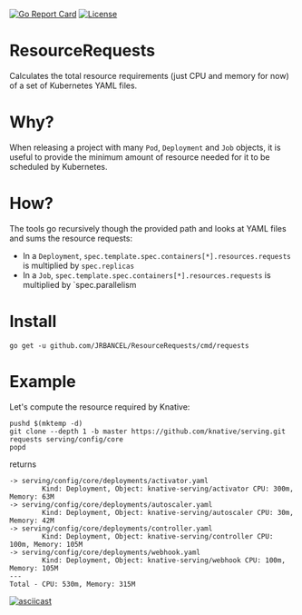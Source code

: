 [![Go Report Card](https://goreportcard.com/badge/github.com/JRBANCEL/ResourceRequests)](https://goreportcard.com/report/github.com/JRBANCEL/ResourceRequests)
[![License](https://img.shields.io/badge/License-BSD%202--Clause-orange.svg)](https://opensource.org/licenses/BSD-2-Clause)

# ResourceRequests
Calculates the total resource requirements (just CPU and memory for now) of a set of Kubernetes YAML files.

# Why?
When releasing a project with many `Pod`, `Deployment` and `Job` objects, it is useful to provide the minimum amount of resource needed for it to be scheduled by Kubernetes.

# How?
The tools go recursively though the provided path and looks at YAML files and sums the resource requests:
* In a `Deployment`, `spec.template.spec.containers[*].resources.requests` is multiplied by `spec.replicas`
* In a `Job`, `spec.template.spec.containers[*].resources.requests` is multiplied by `spec.parallelism

# Install

```
go get -u github.com/JRBANCEL/ResourceRequests/cmd/requests
```

# Example

Let's compute the resource required by Knative:

```
pushd $(mktemp -d)
git clone --depth 1 -b master https://github.com/knative/serving.git
requests serving/config/core 
popd
```

returns

```
-> serving/config/core/deployments/activator.yaml
        Kind: Deployment, Object: knative-serving/activator CPU: 300m, Memory: 63M
-> serving/config/core/deployments/autoscaler.yaml
        Kind: Deployment, Object: knative-serving/autoscaler CPU: 30m, Memory: 42M
-> serving/config/core/deployments/controller.yaml
        Kind: Deployment, Object: knative-serving/controller CPU: 100m, Memory: 105M
-> serving/config/core/deployments/webhook.yaml
        Kind: Deployment, Object: knative-serving/webhook CPU: 100m, Memory: 105M
---
Total - CPU: 530m, Memory: 315M
```

[![asciicast](https://asciinema.org/a/7A9HM38NMmiVPgLnxVfctyGp8.svg)](https://asciinema.org/a/7A9HM38NMmiVPgLnxVfctyGp8)
